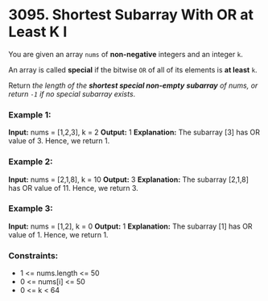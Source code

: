 # 3095. Shortest Subarray With OR at Least K I

You are given an array `nums` of **non-negative** integers and an integer `k`.

An array is called **special** if the bitwise `OR` of all of its elements is **at least** `k`.

Return *the length of the **shortest special non-empty** 
**subarray** of nums, or return `-1` if no special subarray exists*.

### Example 1:
**Input:** nums = [1,2,3], k = 2
**Output:** 1
**Explanation:** The subarray [3] has OR value of 3. Hence, we return 1.

### Example 2:
**Input:** nums = [2,1,8], k = 10
**Output:** 3
**Explanation:** The subarray [2,1,8] has OR value of 11. Hence, we return 3.

### Example 3:
**Input:** nums = [1,2], k = 0
**Output:** 1
**Explanation:** The subarray [1] has OR value of 1. Hence, we return 1.

### Constraints:
- 1 <= nums.length <= 50
- 0 <= nums[i] <= 50
- 0 <= k < 64
